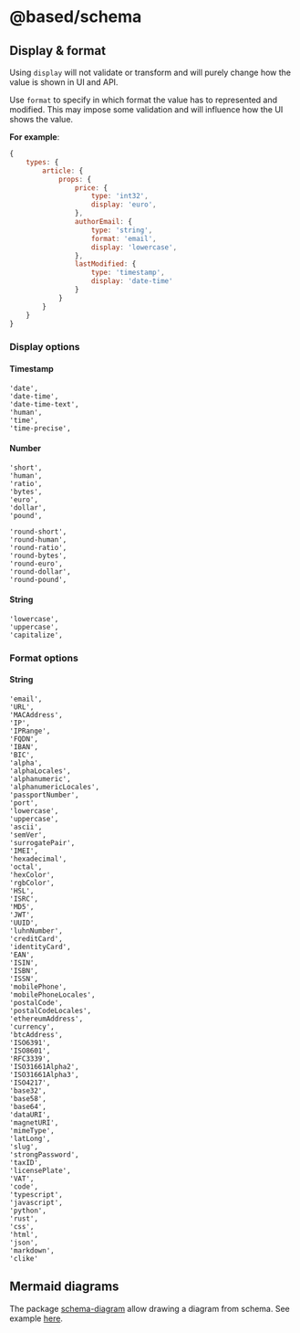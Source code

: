 # @based/schema

## Display & format

Using `display` will not validate or transform and will purely change how the value is shown in UI and API.

Use `format` to specify in which format the value has to represented and modified. This may impose some validation and will influence how the UI shows the value.

**For example**:

```js
{
    types: {
        article: {
            props: {
                price: {
                    type: 'int32',
                    display: 'euro',
                },
                authorEmail: {
                    type: 'string',
                    format: 'email',
                    display: 'lowercase',
                },
                lastModified: {
                    type: 'timestamp',
                    display: 'date-time'
                }
            }
        }
    }
}
```

### Display options

#### Timestamp

```
'date',
'date-time',
'date-time-text',
'human',
'time',
'time-precise',
```

#### Number

```
'short',
'human',
'ratio',
'bytes',
'euro',
'dollar',
'pound',

'round-short',
'round-human',
'round-ratio',
'round-bytes',
'round-euro',
'round-dollar',
'round-pound',
```

#### String

```
'lowercase',
'uppercase',
'capitalize',
```

### Format options

#### String

```
'email',
'URL',
'MACAddress',
'IP',
'IPRange',
'FQDN',
'IBAN',
'BIC',
'alpha',
'alphaLocales',
'alphanumeric',
'alphanumericLocales',
'passportNumber',
'port',
'lowercase',
'uppercase',
'ascii',
'semVer',
'surrogatePair',
'IMEI',
'hexadecimal',
'octal',
'hexColor',
'rgbColor',
'HSL',
'ISRC',
'MD5',
'JWT',
'UUID',
'luhnNumber',
'creditCard',
'identityCard',
'EAN',
'ISIN',
'ISBN',
'ISSN',
'mobilePhone',
'mobilePhoneLocales',
'postalCode',
'postalCodeLocales',
'ethereumAddress',
'currency',
'btcAddress',
'ISO6391',
'ISO8601',
'RFC3339',
'ISO31661Alpha2',
'ISO31661Alpha3',
'ISO4217',
'base32',
'base58',
'base64',
'dataURI',
'magnetURI',
'mimeType',
'latLong',
'slug',
'strongPassword',
'taxID',
'licensePlate',
'VAT',
'code',
'typescript',
'javascript',
'python',
'rust',
'css',
'html',
'json',
'markdown',
'clike'
```

## Mermaid diagrams

The package [schema-diagram](https://github.com/atelier-saulx/based/tree/docs/packages/schema-diagram) allow drawing a diagram from schema.
See example [here](/schema-diagram).
